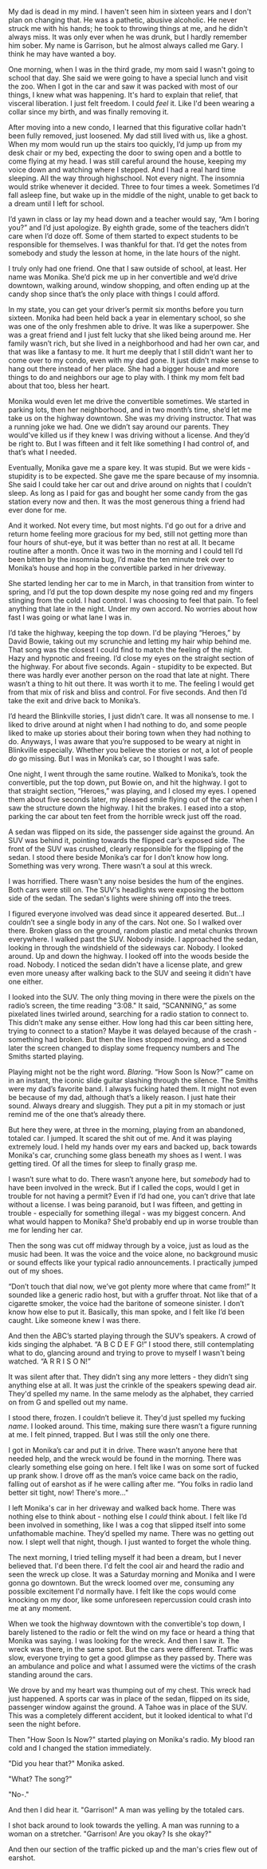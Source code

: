 My dad is dead in my mind. I haven't seen him in sixteen years and I don't plan on changing that. He was a pathetic, abusive alcoholic. He never struck me with his hands; he took to throwing things at me, and he didn't always miss. It was only ever when he was drunk, but I hardly remember him sober. My name is Garrison, but he almost always called me Gary. I think he may have wanted a boy.

One morning, when I was in the third grade, my mom said I wasn't going to school that day. She said we were going to have a special lunch and visit the zoo. When I got in the car and saw it was packed with most of our things, I knew what was happening. It's hard to explain that relief, that visceral liberation. I just felt freedom. I could *feel* it. Like I'd been wearing a collar since my birth, and was finally removing it.

After moving into a new condo, I learned that this figurative collar hadn't been fully removed, just loosened. My dad still lived with us, like a ghost. When my mom would run up the stairs too quickly, I’d jump up from my desk chair or my bed, expecting the door to swing open and a bottle to come flying at my head. I was still careful around the house, keeping my voice down and watching where I stepped. And I had a real hard time sleeping. All the way through highschool. Not every night. The insomnia would strike whenever it decided. Three to four times a week. Sometimes I’d fall asleep fine, but wake up in the middle of the night, unable to get back to a dream until I left for school.

I’d yawn in class or lay my head down and a teacher would say, “Am I boring you?” and I’d just apologize. By eighth grade, some of the teachers didn’t care when I’d doze off. Some of them started to expect students to be responsible for themselves. I was thankful for that. I’d get the notes from somebody and study the lesson at home, in the late hours of the night.

I truly only had one friend. One that I saw outside of school, at least. Her name was Monika. She’d pick me up in her convertible and we’d drive downtown, walking around, window shopping, and often ending up at the candy shop since that’s the only place with things I could afford.

In my state, you can get your driver’s permit six months before you turn sixteen. Monika had been held back a year in elementary school, so she was one of the only freshmen able to drive. It was like a superpower. She was a great friend and I just felt lucky that she liked being around me. Her family wasn’t rich, but she lived in a neighborhood and had her own car, and that was like a fantasy to me. It hurt me deeply that I still didn’t want her to come over to my condo, even with my dad gone. It just didn’t make sense to hang out there instead of her place. She had a bigger house and more things to do and neighbors our age to play with. I think my mom felt bad about that too, bless her heart.

Monika would even let me drive the convertible sometimes. We started in parking lots, then her neighborhood, and in two month’s time, she’d let me take us on the highway downtown. She was my driving instructor. That was a running joke we had. One we didn’t say around our parents. They would've killed us if they knew I was driving without a license. And they’d be right to. But I was fifteen and it felt like something I had control of, and that’s what I needed.

Eventually, Monika gave me a spare key. It was stupid. But we were kids - stupidity is to be expected. She gave me the spare because of my insomnia. She said I could take her car out and drive around on nights that I couldn’t sleep. As long as I paid for gas and bought her some candy from the gas station every now and then. It was the most generous thing a friend had ever done for me.

And it worked. Not every time, but most nights. I'd go out for a drive and return home feeling more gracious for my bed, still not getting more than four hours of shut-eye, but it was better than no rest at all. It became routine after a month. Once it was two in the morning and I could tell I’d been bitten by the insomnia bug, I’d make the ten minute trek over to Monika’s house and hop in the convertible parked in her driveway.

She started lending her car to me in March, in that transition from winter to spring, and I’d put the top down despite my nose going red and my fingers stinging from the cold. I had control. I was choosing to feel that pain. To feel anything that late in the night. Under my own accord. No worries about how fast I was going or what lane I was in.

I’d take the highway, keeping the top down. I'd be playing “Heroes,” by David Bowie, taking out my scrunchie and letting my hair whip behind me. That song was the closest I could find to match the feeling of the night. Hazy and hypnotic and freeing. I’d close my eyes on the straight section of the highway. For about five seconds. Again - stupidity to be expected. But there was hardly ever another person on the road that late at night. There wasn’t a thing to hit out there. It was worth it to me. The feeling I would get from that mix of risk and bliss and control. For five seconds. And then I’d take the exit and drive back to Monika’s.

I’d heard the Blinkville stories, I just didn’t care. It was all nonsense to me. I liked to drive around at night when I had nothing to do, and some people liked to make up stories about their boring town when they had nothing to do. Anyways, I was aware that you’re supposed to be weary at night in Blinkville especially. Whether you believe the stories or not, a lot of people *do* go missing. But I was in Monika’s car, so I thought I was safe.

One night, I went through the same routine. Walked to Monika’s, took the convertible, put the top down, put Bowie on, and hit the highway. I got to that straight section, “Heroes,” was playing, and I closed my eyes. I opened them about five seconds later, my pleased smile flying out of the car when I saw the structure down the highway. I hit the brakes. I eased into a stop, parking the car about ten feet from the horrible wreck just off the road.

A sedan was flipped on its side, the passenger side against the ground. An SUV was behind it, pointing towards the flipped car’s exposed side. The front of the SUV was crushed, clearly responsible for the flipping of the sedan. I stood there beside Monika’s car for I don’t know how long. Something was very wrong. There wasn’t a soul at this wreck.

I was horrified. There wasn't any noise besides the hum of the engines. Both cars were still on. The SUV's headlights were exposing the bottom side of the sedan. The sedan's lights were shining off into the trees.

I figured everyone involved was dead since it appeared deserted. But…I couldn’t see a single body in any of the cars. Not one. So I walked over there. Broken glass on the ground, random plastic and metal chunks thrown everywhere. I walked past the SUV. Nobody inside. I approached the sedan, looking in through the windshield of the sideways car. Nobody. I looked around. Up and down the highway. I looked off into the woods beside the road. Nobody. I noticed the sedan didn't have a license plate, and grew even more uneasy after walking back to the SUV and seeing it didn't have one either.

I looked into the SUV. The only thing moving in there were the pixels on the radio’s screen, the time reading "3:08." It said, “SCANNING,” as some pixelated lines twirled around, searching for a radio station to connect to. This didn’t make any sense either. How long had this car been sitting here, trying to connect to a station? Maybe it was delayed because of the crash - something had broken. But then the lines stopped moving, and a second later the screen changed to display some frequency numbers and The Smiths started playing.

Playing might not be the right word. *Blaring*. “How Soon Is Now?” came on in an instant, the iconic slide guitar slashing through the silence. The Smiths were my dad’s favorite band. I always fucking hated them. It might not even be because of my dad, although that’s a likely reason. I just hate their sound. Always dreary and sluggish. They put a pit in my stomach or just remind me of the one that’s already there.

But here they were, at three in the morning, playing from an abandoned, totaled car. I jumped. It scared the shit out of me. And it was playing extremely loud. I held my hands over my ears and backed up, back towards Monika's car, crunching some glass beneath my shoes as I went. I was getting tired. Of all the times for sleep to finally grasp me. 

I wasn’t sure what to do. There wasn’t anyone here, but *somebody* had to have been involved in the wreck. But if I called the cops, would I get in trouble for not having a permit? Even if I’d had one, you can’t drive that late without a license. I was being paranoid, but I was fifteen, and getting in trouble - especially for something illegal - was my biggest concern. And what would happen to Monika? She’d probably end up in worse trouble than me for lending her car.

Then the song was cut off midway through by a voice, just as loud as the music had been. It was the voice and the voice alone, no background music or sound effects like your typical radio announcements. I practically jumped out of my shoes. 

“Don’t touch that dial now, we’ve got plenty more where that came from!” It sounded like a generic radio host, but with a gruffer throat. Not like that of a cigarette smoker, the voice had the baritone of someone sinister. I don’t know how else to put it. Basically, this man spoke, and I felt like I’d been caught. Like someone knew I was there.

And then the ABC’s started playing through the SUV’s speakers. A crowd of kids singing the alphabet. “A B C D E F G!” I stood there, still contemplating what to do, glancing around and trying to prove to myself I wasn't being watched. “A R R I S O N!”

It was silent after that. They didn’t sing any more letters - they didn’t sing anything else at all. It was just the crinkle of the speakers spewing dead air. They'd spelled my name. In the same melody as the alphabet, they carried on from G and spelled out my name.

I stood there, frozen. I couldn’t believe it. They'd just spelled my fucking *name*. I looked around. This time, making sure there wasn’t a figure running at me. I felt pinned, trapped. But I was still the only one there.

I got in Monika’s car and put it in drive. There wasn’t anyone here that needed help, and the wreck would be found in the morning. There was clearly something else going on here. I felt like I was on some sort of fucked up prank show. I drove off as the man’s voice came back on the radio, falling out of earshot as if he were calling after me. “You folks in radio land better sit tight, now! There's more..."

I left Monika's car in her driveway and walked back home. There was nothing else to think about - nothing else I *could* think about. I felt like I’d been involved in something, like I was a cog that slipped itself into some unfathomable machine. They’d spelled my name. There was no getting out now. I slept well that night, though. I just wanted to forget the whole thing.

The next morning, I tried telling myself it had been a dream, but I never believed that. I'd been there. I'd felt the cool air and heard the radio and seen the wreck up close. It was a Saturday morning and Monika and I were gonna go downtown. But the wreck loomed over me, consuming any possible excitement I'd normally have. I felt like the cops would come knocking on my door, like some unforeseen repercussion could crash into me at any moment.

When we took the highway downtown with the convertible's top down, I barely listened to the radio or felt the wind on my face or heard a thing that Monika was saying. I was looking for the wreck. And then I saw it. The wreck was there, in the same spot. But the cars were different. Traffic was slow, everyone trying to get a good glimpse as they passed by. There was an ambulance and police and what I assumed were the victims of the crash standing around the cars.

We drove by and my heart was thumping out of my chest. This wreck had just happened. A sports car was in place of the sedan, flipped on its side, passenger window against the ground. A Tahoe was in place of the SUV. This was a completely different accident, but it looked identical to what I'd seen the night before.

Then "How Soon Is Now?" started playing on Monika's radio. My blood ran cold and I changed the station immediately.

"Did you hear that?" Monika asked.

"What? The song?"

"No-."

And then I did hear it. "Garrison!" A man was yelling by the totaled cars.

I shot back around to look towards the yelling. A man was running to a woman on a stretcher. "Garrison! Are you okay? Is she okay?"

And then our section of the traffic picked up and the man's cries flew out of earshot.
